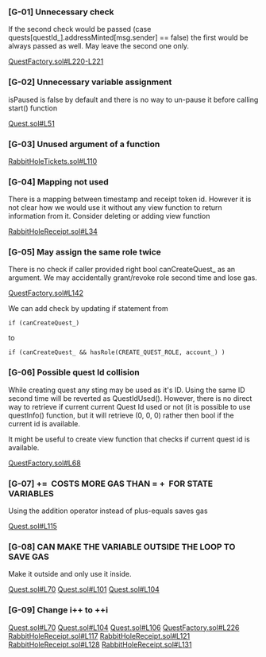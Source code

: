 ### [G-01] Unnecessary check

If the second check would be passed (case quests[questId_].addressMinted[msg.sender] == false) the first would be always passed as well. 
May leave the second one only.

[QuestFactory.sol#L220-L221](https://github.com/rabbitholegg/quest-protocol/blob/8c4c1f71221570b14a0479c216583342bd652d8d/contracts/QuestFactory.sol#L220-L221)


### [G-02] Unnecessary variable assignment

isPaused is false by default and there is no way to un-pause it before calling start() function

[Quest.sol#L51](https://github.com/rabbitholegg/quest-protocol/blob/8c4c1f71221570b14a0479c216583342bd652d8d/contracts/Quest.sol#L51)


### [G-03] Unused argument of a function 

[RabbitHoleTickets.sol#L110](https://github.com/rabbitholegg/quest-protocol/blob/8c4c1f71221570b14a0479c216583342bd652d8d/contracts/RabbitHoleTickets.sol#L110)


### [G-04] Mapping not used

There is a mapping between timestamp and receipt token id. 
However it is not clear how we would use it without any view function to return information from it.
Consider deleting or adding view function

[RabbitHoleReceipt.sol#L34](https://github.com/rabbitholegg/quest-protocol/blob/8c4c1f71221570b14a0479c216583342bd652d8d/contracts/RabbitHoleReceipt.sol#L34)


### [G-05] May assign the same role twice

There is no check if caller provided right bool canCreateQuest_ as an argument. 
We may accidentally grant/revoke role second time and lose gas.

[QuestFactory.sol#L142](https://github.com/rabbitholegg/quest-protocol/blob/8c4c1f71221570b14a0479c216583342bd652d8d/contracts/QuestFactory.sol#L142)

We can add check by updating if statement from 

    if (canCreateQuest_)
to

    if (canCreateQuest_ && hasRole(CREATE_QUEST_ROLE, account_) ) 



### [G-06]  Possible quest Id collision 

While creating quest any sting may be used as it's ID. 
Using the same ID second time will be reverted  as QuestIdUsed(). 
However, there is no direct way to retrieve if current current Quest Id used or not (it is possible to use questInfo() function, but it will retrieve (0, 0, 0) rather then bool if the current id is available.

It might be useful to create view function that checks if current quest id is available.

[QuestFactory.sol#L68](https://github.com/rabbitholegg/quest-protocol/blob/8c4c1f71221570b14a0479c216583342bd652d8d/contracts/QuestFactory.sol#L68)


### [G-07] <x> += <y>  COSTS MORE GAS THAN <x> = <x> + <y>  FOR STATE VARIABLES


Using the addition operator instead of plus-equals saves gas

[Quest.sol#L115](https://github.com/rabbitholegg/quest-protocol/blob/8c4c1f71221570b14a0479c216583342bd652d8d/contracts/Quest.sol#L115)


### [G-08] CAN MAKE THE VARIABLE OUTSIDE THE LOOP TO SAVE GAS

Make it outside and only use it inside.

[Quest.sol#L70](https://github.com/rabbitholegg/quest-protocol/blob/8c4c1f71221570b14a0479c216583342bd652d8d/contracts/Quest.sol#L70)
[Quest.sol#L101](https://github.com/rabbitholegg/quest-protocol/blob/8c4c1f71221570b14a0479c216583342bd652d8d/contracts/Quest.sol#L101)
[Quest.sol#L104](https://github.com/rabbitholegg/quest-protocol/blob/8c4c1f71221570b14a0479c216583342bd652d8d/contracts/Quest.sol#L104)


### [G-09] Change i++ to ++i


[Quest.sol#L70](https://github.com/rabbitholegg/quest-protocol/blob/8c4c1f71221570b14a0479c216583342bd652d8d/contracts/Quest.sol#L70)
[Quest.sol#L104](https://github.com/rabbitholegg/quest-protocol/blob/8c4c1f71221570b14a0479c216583342bd652d8d/contracts/Quest.sol#L104)
[Quest.sol#L106](https://github.com/rabbitholegg/quest-protocol/blob/8c4c1f71221570b14a0479c216583342bd652d8d/contracts/Quest.sol#L106)
[QuestFactory.sol#L226](https://github.com/rabbitholegg/quest-protocol/blob/8c4c1f71221570b14a0479c216583342bd652d8d/contracts/QuestFactory.sol#L226)
[RabbitHoleReceipt.sol#L117](https://github.com/rabbitholegg/quest-protocol/blob/8c4c1f71221570b14a0479c216583342bd652d8d/contracts/RabbitHoleReceipt.sol#L117)
[RabbitHoleReceipt.sol#L121](https://github.com/rabbitholegg/quest-protocol/blob/8c4c1f71221570b14a0479c216583342bd652d8d/contracts/RabbitHoleReceipt.sol#L121)
[RabbitHoleReceipt.sol#L128](https://github.com/rabbitholegg/quest-protocol/blob/8c4c1f71221570b14a0479c216583342bd652d8d/contracts/RabbitHoleReceipt.sol#L128)
[RabbitHoleReceipt.sol#L131](https://github.com/rabbitholegg/quest-protocol/blob/8c4c1f71221570b14a0479c216583342bd652d8d/contracts/RabbitHoleReceipt.sol#L131)